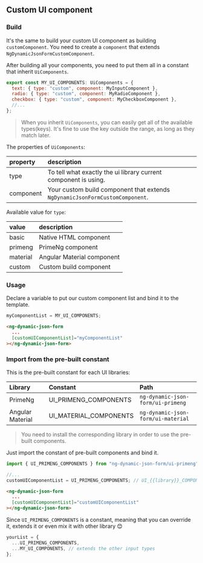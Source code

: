 ## Custom UI component

### Build

It's the same to build your custom UI component as building `customComponent`. You need to create a `component` that extends `NgDynamicJsonFormCustomComponent`.

After building all your components, you need to put them all in a constant that inherit `UiComponents`.

```javascript
export const MY_UI_COMPONENTS: UiComponents = {
  text: { type: "custom", component: MyInputComponent },
  radio: { type: "custom", component: MyRadioComponent },
  checkbox: { type: "custom", component: MyCheckboxComponent },
  //...
};
```

> When you inherit `UiComponents`, you can easily get all of the available types(keys). It's fine to use the key outside the range, as long as they match later.

The properties of `UiComponents`:

| property  | description                                                                  |
| :--------- | :---------------------------------------------------------------------------- |
| type      | To tell what exactly the ui library current component is using.              |
| component | Your custom build component that extends `NgDynamicJsonFormCustomComponent`. |

Available value for `type`:

| value    | description                |
| :-------- | :-------------------------- |
| basic    | Native HTML component      |
| primeng  | PrimeNg component          |
| material | Angular Material component |
| custom   | Custom build component     |

### Usage

Declare a variable to put our custom component list and bind it to the template.

```javascript
myComponentList = MY_UI_COMPONENTS;
```

```HTML
<ng-dynamic-json-form
  ...
  [customUIComponentList]="myComponentList"
></ng-dynamic-json-form>
```

### Import from the pre-built constant

This is the pre-built constant for each UI libraries:

| Library          | Constant               | Path                               |
| :--------------- | :--------------------- | :--------------------------------- |
| PrimeNg          | UI_PRIMENG_COMPONENTS  | `ng-dynamic-json-form/ui-primeng`  |
| Angular Material | UI_MATERIAL_COMPONENTS | `ng-dynamic-json-form/ui-material` |

> You need to install the corresponding library in order to use the pre-built components.

Just import the constant of pre-built components and bind it.

```javascript
import { UI_PRIMENG_COMPONENTS } from "ng-dynamic-json-form/ui-primeng";

//...
customUIComponentList = UI_PRIMENG_COMPONENTS; // UI_{{library}}_COMPONENTS
```

```HTML
<ng-dynamic-json-form
  ...
  [customUIComponentList]="customUIComponentList"
></ng-dynamic-json-form>
```

Since `UI_PRIMENG_COMPONENTS` is a constant, meaning that you can override it, extends it or even mix it with other library 😊

```javascript
yourList = {
  ...UI_PRIMENG_COMPONENTS,
  ...MY_UI_COMPONENTS, // extends the other input types
};
```
